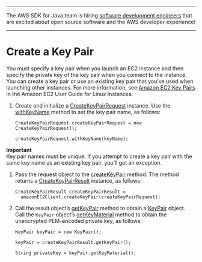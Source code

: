 --------

The AWS SDK for Java team is hiring [software development engineers](https://github.com/aws/aws-sdk-java-v2/issues/3156) that are excited about open source software and the AWS developer experience\!

--------

# Create a Key Pair<a name="create-key-pair"></a>

You must specify a key pair when you launch an EC2 instance and then specify the private key of the key pair when you connect to the instance\. You can create a key pair or use an existing key pair that you’ve used when launching other instances\. For more information, see [Amazon EC2 Key Pairs](http://docs.aws.amazon.com/AWSEC2/latest/UserGuide/ec2-key-pairs.html) in the Amazon EC2 User Guide for Linux Instances\.

1. Create and initialize a [CreateKeyPairRequest](https://docs.aws.amazon.com/sdk-for-java/v1/reference/com/amazonaws/services/ec2/model/CreateKeyPairRequest.html) instance\. Use the [withKeyName](http://docs.aws.amazon.com/sdk-for-java/v1/reference/com/amazonaws/services/ec2/model/CreateKeyPairRequest.html#withKeyName-java.lang.String-) method to set the key pair name, as follows:

   ```
   CreateKeyPairRequest createKeyPairRequest = new CreateKeyPairRequest();
   
   createKeyPairRequest.withKeyName(keyName);
   ```
**Important**  
Key pair names must be unique\. If you attempt to create a key pair with the same key name as an existing key pair, you’ll get an exception\.

1. Pass the request object to the [createKeyPair](http://docs.aws.amazon.com/sdk-for-java/v1/reference/com/amazonaws/services/ec2/AmazonEC2.html#createKeyPair-com.amazonaws.services.ec2.model.CreateKeyPairRequest--) method\. The method returns a [CreateKeyPairResult](https://docs.aws.amazon.com/sdk-for-java/v1/reference/com/amazonaws/services/ec2/model/CreateKeyPairResult.html) instance, as follows:

   ```
   CreateKeyPairResult createKeyPairResult =
     amazonEC2Client.createKeyPair(createKeyPairRequest);
   ```

1. Call the result object’s [getKeyPair](http://docs.aws.amazon.com/sdk-for-java/v1/reference/com/amazonaws/services/ec2/model/CreateKeyPairResult.html#getKeyPair--) method to obtain a [KeyPair](https://docs.aws.amazon.com/sdk-for-java/v1/reference/com/amazonaws/services/ec2/model/KeyPair.html) object\. Call the `KeyPair` object’s [getKeyMaterial](http://docs.aws.amazon.com/sdk-for-java/v1/reference/com/amazonaws/services/ec2/model/KeyPair.html#getKeyMaterial--) method to obtain the unencrypted PEM\-encoded private key, as follows:

   ```
   KeyPair keyPair = new KeyPair();
   
   keyPair = createKeyPairResult.getKeyPair();
   
   String privateKey = keyPair.getKeyMaterial();
   ```